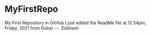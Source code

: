# MyFirstRepo
My First Repository in GitHub
I just edited the ReadMe file at 12.54pm, Friday, 2021 from Dubai --- Subhash
